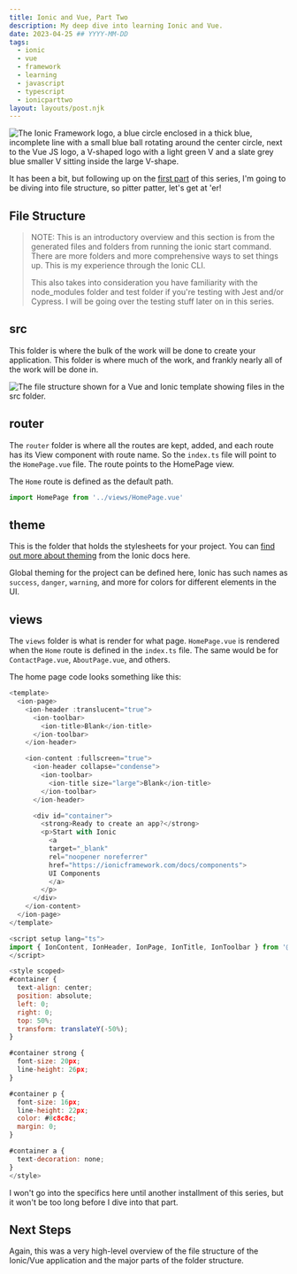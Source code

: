 ```yaml
---
title: Ionic and Vue, Part Two
description: My deep dive into learning Ionic and Vue.
date: 2023-04-25 ## YYYY-MM-DD
tags:
  - ionic
  - vue
  - framework
  - learning
  - javascript
  - typescript
  - ionicparttwo
layout: layouts/post.njk
---
```


![The Ionic Framework logo, a blue circle enclosed in a thick blue, incomplete line with a small blue ball rotating around the center circle, next to the Vue JS logo, a V-shaped logo with a light green V and a slate grey blue smaller V sitting inside the large V-shape.](https://res.cloudinary.com/colabottles/image/upload/v1670038063/images/vue-ionic-logos.png)

It has been a bit, but following up on the [first part](https://toddl.dev/posts/ionic-and-vue-part-one/) of this series, I'm going to be diving into file structure, so pitter patter, let's get at &apos;er&excl;

## File Structure

> NOTE: This is an introductory overview and this section is from the generated files and folders from running the ionic start command. There are more folders and more comprehensive ways to set things up. This is my experience through the Ionic CLI.
>
> This also takes into consideration you have familiarity with the node_modules folder and test folder if you're testing with Jest and/or Cypress. I will be going over the testing stuff later on in this series.

## src

This folder is where the bulk of the work will be done to create your application. This folder is where much of the work, and frankly nearly all of the work will be done in.

![The file structure shown for a Vue and Ionic template showing files in the src folder.](https://res.cloudinary.com/colabottles/image/upload/v1682433572/vue-example.png)

## router

The `router` folder is where all the routes are kept, added, and each route has its View component with route name. So the `index.ts` file will point to the `HomePage.vue` file. The route points to the HomePage view.

The `Home` route is defined as the default path.

```js
import HomePage from '../views/HomePage.vue'
```

## theme

This is the folder that holds the stylesheets for your project. You can [find out more about theming](https://ionicframework.com/docs/theming/basics) from the Ionic docs here.

Global theming for the project can be defined here, Ionic has such names as `success`, `danger`, `warning`, and more for colors for different elements in the UI.

## views

The `views` folder is what is render for what page. `HomePage.vue` is rendered when the `Home` route is defined in the `index.ts` file. The same would be for `ContactPage.vue`, `AboutPage.vue`, and others.

The home page code looks something like this:

```js
<template>
  <ion-page>
    <ion-header :translucent="true">
      <ion-toolbar>
        <ion-title>Blank</ion-title>
      </ion-toolbar>
    </ion-header>

    <ion-content :fullscreen="true">
      <ion-header collapse="condense">
        <ion-toolbar>
          <ion-title size="large">Blank</ion-title>
        </ion-toolbar>
      </ion-header>

      <div id="container">
        <strong>Ready to create an app?</strong>
        <p>Start with Ionic
          <a
          target="_blank"
          rel="noopener noreferrer"
          href="https://ionicframework.com/docs/components">
          UI Components
          </a>
        </p>
      </div>
    </ion-content>
  </ion-page>
</template>

<script setup lang="ts">
import { IonContent, IonHeader, IonPage, IonTitle, IonToolbar } from '@ionic/vue';
</script>

<style scoped>
#container {
  text-align: center;
  position: absolute;
  left: 0;
  right: 0;
  top: 50%;
  transform: translateY(-50%);
}

#container strong {
  font-size: 20px;
  line-height: 26px;
}

#container p {
  font-size: 16px;
  line-height: 22px;
  color: #8c8c8c;
  margin: 0;
}

#container a {
  text-decoration: none;
}
</style>
```

I won't go into the specifics here until another installment of this series, but it won't be too long before I dive into that part.

## Next Steps

Again, this was a very high-level overview of the file structure of the Ionic/Vue application and the major parts of the folder structure.

<!-- [Part three of the series is here if you want to read on](https://toddl.dev/posts/ionic-and-vue-part-three.md) -->

